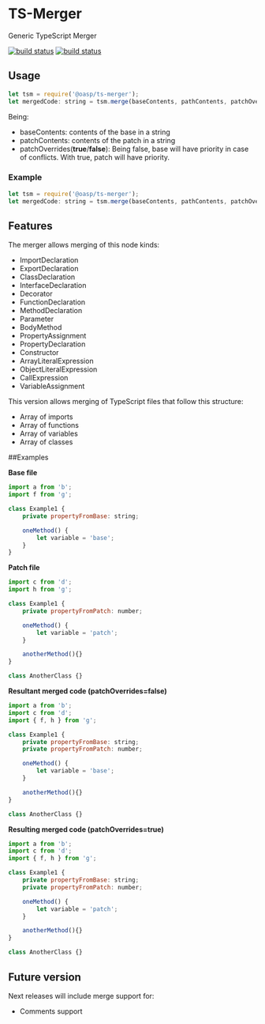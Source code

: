 # TS-Merger
Generic TypeScript Merger

[![build status](https://travis-ci.com/devonfw/ts-merger.svg?branch=master)](https://travis-ci.com/github/devonfw/ts-merger)
[![build status](https://travis-ci.com/devonfw/ts-merger.svg?branch=develop)](https://travis-ci.com/github/devonfw/ts-merger)

## Usage

```javascript
let tsm = require('@oasp/ts-merger');
let mergedCode: string = tsm.merge(baseContents, pathContents, patchOverrides);
```

Being:
- baseContents: contents of the base in a string
- patchContents: contents of the patch in a string
- patchOverrides(**true**/**false**): Being false, base will have priority in case of conflicts. With true, patch will have priority.  

### Example
```javascript
let tsm = require('@oasp/ts-merger');
let mergedCode: string = tsm.merge(baseContents, pathContents, patchOverrides);
```

## Features

The merger allows merging of this node kinds:

- ImportDeclaration
- ExportDeclaration
- ClassDeclaration
- InterfaceDeclaration
- Decorator
- FunctionDeclaration
- MethodDeclaration
- Parameter
- BodyMethod
- PropertyAssignment
- PropertyDeclaration
- Constructor
- ArrayLiteralExpression
- ObjectLiteralExpression
- CallExpression
- VariableAssignment

This version allows merging of TypeScript files that follow this structure:

- Array of imports
- Array of functions
- Array of variables
- Array of classes

##Examples

**Base file**
```javascript
import a from 'b';
import f from 'g';

class Example1 {
    private propertyFromBase: string;

    oneMethod() {
        let variable = 'base';
    }
}
```

**Patch file**

```javascript
import c from 'd';
import h from 'g';

class Example1 {
    private propertyFromPatch: number;

    oneMethod() {
        let variable = 'patch';
    }

    anotherMethod(){}
}

class AnotherClass {}
```
**Resultant merged code (patchOverrides=false)**

```javascript
import a from 'b';
import c from 'd';
import { f, h } from 'g';

class Example1 {
    private propertyFromBase: string;
    private propertyFromPatch: number;

    oneMethod() {
        let variable = 'base';
    }

    anotherMethod(){}
}

class AnotherClass {}
```

**Resulting merged code (patchOverrides=true)**

```javascript
import a from 'b';
import c from 'd';
import { f, h } from 'g';

class Example1 {
    private propertyFromBase: string;
    private propertyFromPatch: number;

    oneMethod() {
        let variable = 'patch';
    }

    anotherMethod(){}
}

class AnotherClass {}
```

## Future version

Next releases will include merge support for:

- Comments support
